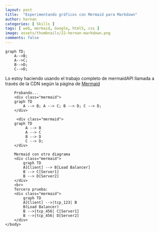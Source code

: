 ```yaml
---
layout: post
title:  "Experimentando gráficos con Mermaid para Markdown"
author: hernan
categories: [ Skills ]
tags: [ web, mermaid, Google, html5, css ]
image: assets/thumbnails/22-hernan-markdown.png
comments: false
---
```


```mermaid
graph TD;
    A-->B;
    A-->C;
    B-->D;
    C-->D;
```  

Lo estoy haciendo usando el trabajo completo de mermaidAPI llamada a través de la CDN según la página de [Mermaid](https://mermaid-js.github.io/mermaid/#/n00b-gettingStarted)

<html>
    <body>
        <script src="https://cdn.jsdelivr.net/npm/mermaid/dist/mermaid.min.js"></script>
        <script>
            mermaid.initialize({ startOnLoad: true });
        </script>
        
        
        Probando...
        <div class="mermaid">
        graph TD    
            A --> B; A --> C; B --> D; C --> D;
        </div>
        
         <div class="mermaid">
        graph TD    
             A --> B
             A --> C
             B --> D
             C --> D;
        </div>
        
        Mermaid con otro diagrama
        <div class="mermaid">
            graph TD 
            A[Client] --> B[Load Balancer] 
            B --> C[Server1] 
            B --> D[Server2]
        </div>
        <br>
        Tercera prueba:
        <div class="mermaid">
            graph TD 
            A[Client] -->|tcp_123| B
            B(Load Balancer) 
            B -->|tcp_456| C[Server1] 
            B -->|tcp_456| D[Server2]
        </div>
    </body>
</html>

  <script src="https://unpkg.com/mermaid@8.9.3/dist/mermaid.min.js"></script>
<script>
  $(document).ready(function () {
    mermaid.initialize({
      startOnLoad:true,
      theme: "default",
    });
    window.mermaid.init(undefined, document.querySelectorAll('.language-mermaid'));
  });
</script>
